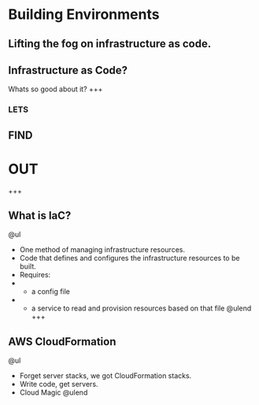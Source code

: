 [comment]: <> (https://gitpitch.com/willstobo/spps-brownbags/master?p=how-we-build-environments)
# Building Environments
Lifting the fog on infrastructure as code.
---
## Infrastructure as Code?
Whats so good about it? 
+++
### LETS
## FIND
# OUT
+++
## What is IaC?
@ul
- One method of managing infrastructure resources.
- Code that defines and configures the infrastructure resources to be built.
- Requires:
- - a config file 
- - a service to read and provision resources based on that file 
@ulend
+++
## AWS CloudFormation
@ul
- Forget server stacks, we got CloudFormation stacks.
- Write code, get servers.
- Cloud Magic
@ulend

